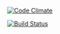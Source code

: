 [![Code Climate](https://codeclimate.com/github/rafakx/academic/badges/gpa.svg)](https://codeclimate.com/github/rafakx/academic)

[![Build Status](https://travis-ci.org/rafakx/academic.svg?branch=master)](https://travis-ci.org/rafakx/academic)


